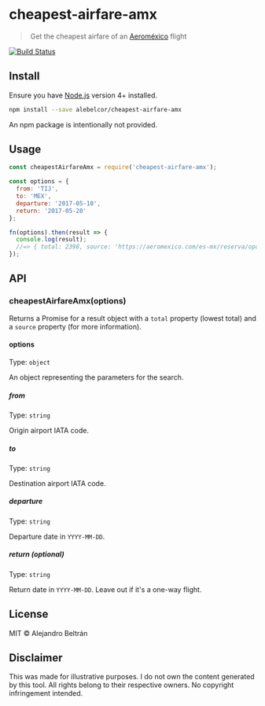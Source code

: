 # cheapest-airfare-amx

>️ Get the cheapest airfare of an [Aeroméxico](https://aeromexico.com) flight

[![Build Status](https://img.shields.io/travis/alebelcor/cheapest-airfare-amx/master.svg)](https://travis-ci.org/alebelcor/cheapest-airfare-amx)

## Install

Ensure you have [Node.js](https://nodejs.org) version 4+ installed.

```bash
npm install --save alebelcor/cheapest-airfare-amx
```

An npm package is intentionally not provided.

## Usage

```js
const cheapestAirfareAmx = require('cheapest-airfare-amx');

const options = {
  from: 'TIJ',
  to: 'MEX',
  departure: '2017-05-10',
  return: '2017-05-20'
};

fn(options).then(result => {
  console.log(result);
  //=> { total: 2398, source: 'https://aeromexico.com/es-mx/reserva/opciones?itinerary=TIJ_MEX_2017-05-10.MEX_TIJ_2017-05-20&leg=1&travelers=A1_C0_I0_PH0_PC0' }
}); 
```

## API

### cheapestAirfareAmx(options)

Returns a Promise for a result object with a `total` property (lowest total) and a `source` property (for more information).

#### options

Type: `object`

An object representing the parameters for the search.

##### from

Type: `string`

Origin airport IATA code.

##### to

Type: `string`

Destination airport IATA code.

##### departure

Type: `string`

Departure date in `YYYY-MM-DD`.

##### return _(optional)_

Type: `string`

Return date in `YYYY-MM-DD`. Leave out if it's a one-way flight.

## License

MIT © Alejandro Beltrán

## Disclaimer

This was made for illustrative purposes.
I do not own the content generated by this tool.
All rights belong to their respective owners.
No copyright infringement intended.
